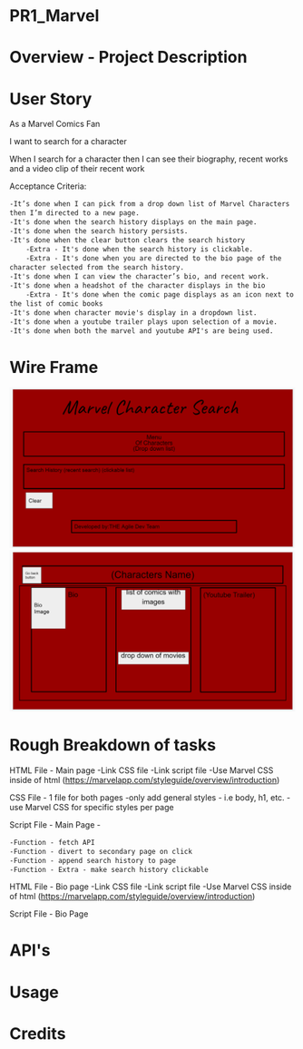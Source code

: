# PR1_Marvel

# Overview - Project Description

# User Story
As a Marvel Comics Fan

I want to search for a character

When I search for a character then I can see their biography, recent works and a video clip of their recent work

Acceptance Criteria:

    -It’s done when I can pick from a drop down list of Marvel Characters then I’m directed to a new page.
    -It's done when the search history displays on the main page.
    -It's done when the search history persists.
    -It's done when the clear button clears the search history
        -Extra - It's done when the search history is clickable.
        -Extra - It's done when you are directed to the bio page of the character selected from the search history.
    -It's done when I can view the character’s bio, and recent work.
    -It's done when a headshot of the character displays in the bio
        -Extra - It's done when the comic page displays as an icon next to the list of comic books
    -It's done when character movie's display in a dropdown list.
    -It's done when a youtube trailer plays upon selection of a movie.
    -It's done when both the marvel and youtube API's are being used.
    

# Wire Frame
![Main_Page](./assets/images/Wireframe_1.png)
![Bio_Page](./assets/images/Wireframe_2.png)

# Rough Breakdown of tasks
HTML File - Main page
    -Link CSS file 
    -Link script file
    -Use Marvel CSS inside of html (https://marvelapp.com/styleguide/overview/introduction)

CSS File - 1 file for both pages 
    -only add general styles - i.e body, h1, etc.
    -use Marvel CSS for specific styles per page

Script File - Main Page -

    -Function - fetch API 
    -Function - divert to secondary page on click 
    -Function - append search history to page 
    -Function - Extra - make search history clickable

HTML File - Bio page
    -Link CSS file 
    -Link script file
    -Use Marvel CSS inside of html (https://marvelapp.com/styleguide/overview/introduction)

Script File - Bio Page

# API's


# Usage



# Credits
